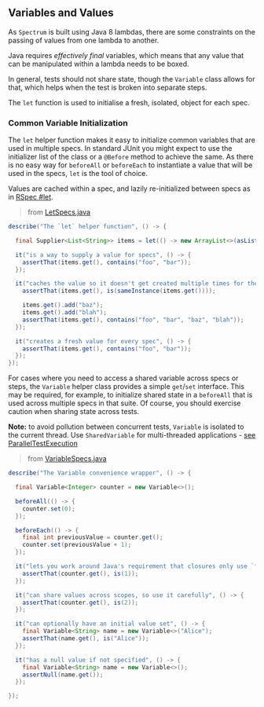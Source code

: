 ## Variables and Values

As `Spectrum` is built using Java 8 lambdas, there are some constraints on the passing of values
from one lambda to another.

Java requires _effectively final_ variables, which means that any value that can be manipulated
within a lambda needs to be boxed.

In general, tests should not share state, though the `Variable` class allows for that, which helps
when the test is broken into separate steps.

The `let` function is used to initialise a fresh, isolated, object for each spec.

### Common Variable Initialization

The `let` helper function makes it easy to initialize common variables that are used in multiple specs. In standard JUnit you might expect to use the initializer list of the class or a `@Before`	method to achieve the same. As there is no easy way for `beforeAll` or `beforeEach` to instantiate a value that will be used in the specs, `let` is the tool of choice.

Values are cached within a spec, and lazily re-initialized between specs as in [RSpec #let](http://rspec.info/documentation/3.5/rspec-core/RSpec/Core/MemoizedHelpers/ClassMethods.html#let-instance_method).

> from [LetSpecs.java](../src/test/java/specs/LetSpecs.java)

```java
describe("The `let` helper function", () -> {

  final Supplier<List<String>> items = let(() -> new ArrayList<>(asList("foo", "bar")));

  it("is a way to supply a value for specs", () -> {
    assertThat(items.get(), contains("foo", "bar"));
  });

  it("caches the value so it doesn't get created multiple times for the same spec", () -> {
    assertThat(items.get(), is(sameInstance(items.get())));

    items.get().add("baz");
    items.get().add("blah");
    assertThat(items.get(), contains("foo", "bar", "baz", "blah"));
  });

  it("creates a fresh value for every spec", () -> {
    assertThat(items.get(), contains("foo", "bar"));
  });
});
```

For cases where you need to access a shared variable across specs or steps, the `Variable` helper class provides a simple `get`/`set` interface. This may be required, for example, to initialize shared state in a `beforeAll` that is used across multiple specs in that suite. Of course, you should exercise caution when sharing state across tests.

**Note:** to avoid pollution between concurrent tests, `Variable` is isolated to the current thread. Use `SharedVariable` for multi-threaded applications - [see ParallelTestExecution](ParallelTestExecution.md)

> from [VariableSpecs.java](../src/test/java/specs/VariableSpecs.java)

```java
describe("The Variable convenience wrapper", () -> {

  final Variable<Integer> counter = new Variable<>();

  beforeAll(() -> {
    counter.set(0);
  });

  beforeEach(() -> {
    final int previousValue = counter.get();
    counter.set(previousValue + 1);
  });

  it("lets you work around Java's requirement that closures only use `final` variables", () -> {
    assertThat(counter.get(), is(1));
  });

  it("can share values across scopes, so use it carefully", () -> {
    assertThat(counter.get(), is(2));
  });

  it("can optionally have an initial value set", () -> {
    final Variable<String> name = new Variable<>("Alice");
    assertThat(name.get(), is("Alice"));
  });

  it("has a null value if not specified", () -> {
    final Variable<String> name = new Variable<>();
    assertNull(name.get());
  });

});
```
